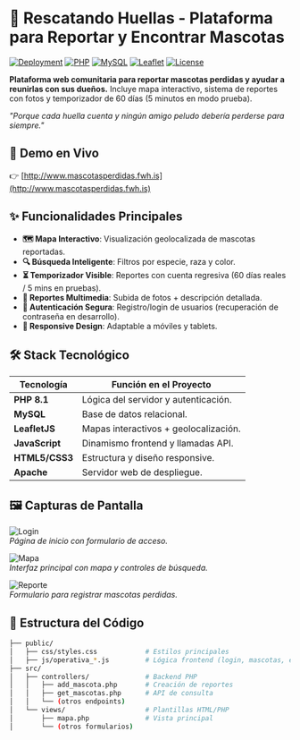 # 🐾 Rescatando Huellas - Plataforma para Reportar y Encontrar Mascotas

[![Deployment](https://img.shields.io/badge/infinityfree_on-000000?style=flat&logo=apache)](http://www.mascotasperdidas.fwh.is)
[![PHP](https://img.shields.io/badge/PHP-8.1-777BB4?logo=php)](https://www.php.net/)
[![MySQL](https://img.shields.io/badge/MySQL-8.0-4479A1?logo=mysql)](https://www.mysql.com/)
[![Leaflet](https://img.shields.io/badge/Leaflet-1.9-199900?logo=leaflet)](https://leafletjs.com/)
[![License](https://img.shields.io/badge/License-MIT-green)](https://opensource.org/licenses/MIT)

**Plataforma web comunitaria para reportar mascotas perdidas y ayudar a reunirlas con sus dueños.** Incluye mapa interactivo, sistema de reportes con fotos y temporizador de 60 días (5 minutos en modo prueba).

*"Porque cada huella cuenta y ningún amigo peludo debería perderse para siempre."*

## 🌟 Demo en Vivo
👉 [http://www.mascotasperdidas.fwh.is](http://www.mascotasperdidas.fwh.is)

## ✨ Funcionalidades Principales
- **🗺️ Mapa Interactivo**: Visualización geolocalizada de mascotas reportadas.
- **🔍 Búsqueda Inteligente**: Filtros por especie, raza y color.
- **⏳ Temporizador Visible**: Reportes con cuenta regresiva (60 días reales / 5 mins en pruebas).
- **📸 Reportes Multimedia**: Subida de fotos + descripción detallada.
- **🔐 Autenticación Segura**: Registro/login de usuarios (recuperación de contraseña en desarrollo).
- **📱 Responsive Design**: Adaptable a móviles y tablets.

## 🛠️ Stack Tecnológico
| Tecnología       | Función en el Proyecto               |
|------------------|-------------------------------------|
| **PHP 8.1**      | Lógica del servidor y autenticación.|
| **MySQL**        | Base de datos relacional.           |
| **LeafletJS**    | Mapas interactivos + geolocalización.|
| **JavaScript**   | Dinamismo frontend y llamadas API.  |
| **HTML5/CSS3**   | Estructura y diseño responsive.     |
| **Apache**       | Servidor web de despliegue.         |

## 🖼️ Capturas de Pantalla

![Login](capturas/index.jpg)  
*Página de inicio con formulario de acceso.*

![Mapa](capturas/mapa.jpg)  
*Interfaz principal con mapa y controles de búsqueda.*

![Reporte](capturas/repor.jpg)  
*Formulario para registrar mascotas perdidas.*

## 📂 Estructura del Código
```bash
├── public/
│   ├── css/styles.css            # Estilos principales
│   ├── js/operativa_*.js         # Lógica frontend (login, mascotas, etc.)
├── src/
│   ├── controllers/              # Backend PHP
│   │   ├── add_mascota.php       # Creación de reportes
│   │   ├── get_mascotas.php      # API de consulta
│   │   └── (otros endpoints)
│   └── views/                    # Plantillas HTML/PHP
│       ├── mapa.php              # Vista principal
│       └── (otros formularios)

